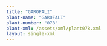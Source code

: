 ```yaml
---
title: "GAROFALI"
plant-name: "GAROFALI"
plant-number: "078"
plant-xml: /assets/xml/plant078.xml
layout: single-xml
---
```

